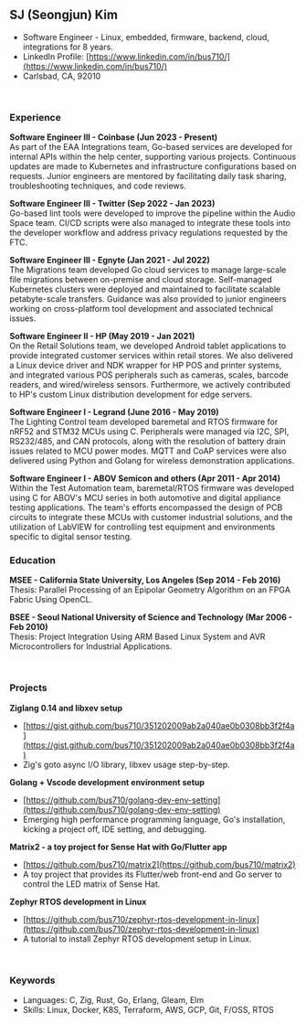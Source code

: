 ## SJ (Seongjun) Kim 
- Software Engineer - Linux, embedded, firmware, backend, cloud, integrations for 8 years.
- LinkedIn Profile: [https://www.linkedin.com/in/bus710/](https://www.linkedin.com/in/bus710/)
- Carlsbad, CA, 92010

<br/>

### Experience

**Software Engineer III - Coinbase (Jun 2023 - Present)**  
As part of the EAA Integrations team, Go-based services are developed for internal APIs within the help center, supporting various projects. Continuous updates are made to Kubernetes and infrastructure configurations based on requests. Junior engineers are mentored by facilitating daily task sharing, troubleshooting techniques, and code reviews.

**Software Engineer III - Twitter (Sep 2022 - Jan 2023)**  
Go-based lint tools were developed to improve the pipeline within the Audio Space team. CI/CD scripts were also managed to integrate these tools into the developer workflow and address privacy regulations requested by the FTC.

**Software Engineer III - Egnyte (Jan 2021 - Jul 2022)**  
The Migrations team developed Go cloud services to manage large-scale file migrations between on-premise and cloud storage. Self-managed Kubernetes clusters were deployed and maintained to facilitate scalable petabyte-scale transfers. Guidance was also provided to junior engineers working on cross-platform tool development and associated technical issues.

**Software Engineer II - HP (May 2019 - Jan 2021)**  
On the Retail Solutions team, we developed Android tablet applications to provide integrated customer services within retail stores. We also delivered a Linux device driver and NDK wrapper for HP POS and printer systems, and integrated various POS peripherals such as cameras, scales, barcode readers, and wired/wireless sensors. Furthermore, we actively contributed to HP's custom Linux distribution development for edge servers.

**Software Engineer I - Legrand (June 2016 - May 2019)**  
The Lighting Control team developed baremetal and RTOS firmware for nRF52 and STM32 MCUs using C. Peripherals were managed via I2C, SPI, RS232/485, and CAN protocols, along with the resolution of battery drain issues related to MCU power modes. MQTT and CoAP services were also delivered using Python and Golang for wireless demonstration applications.

**Software Engineer I - ABOV Semicon and others (Apr 2011 - Apr 2014)**  
Within the Test Automation team, baremetal/RTOS firmware was developed using C for ABOV's MCU series in both automotive and digital appliance testing applications. The team's efforts encompassed the design of PCB circuits to integrate these MCUs with customer industrial solutions, and the utilization of LabVIEW for controlling test equipment and environments specific to digital sensor testing.

<div style="page-break-after: always;"></div>

### Education

**MSEE - California State University, Los Angeles (Sep 2014 - Feb 2016)**  
Thesis: Parallel Processing of an Epipolar Geometry Algorithm on an FPGA Fabric Using OpenCL.

**BSEE - Seoul National University of Science and Technology (Mar 2006 - Feb 2010)**  
Thesis: Project Integration Using ARM Based Linux System and AVR Microcontrollers for Industrial Applications.

<br/>

### Projects

**Ziglang 0.14 and libxev setup** 
- [https://gist.github.com/bus710/351202009ab2a040ae0b0308bb3f2f4a](https://gist.github.com/bus710/351202009ab2a040ae0b0308bb3f2f4a)
- Zig's goto async I/O library, libxev usage step-by-step.

**Golang + Vscode development environment setup**
- [https://github.com/bus710/golang-dev-env-setting](https://github.com/bus710/golang-dev-env-setting)
- Emerging high performance programming language, Go's installation, kicking a project off, IDE setting, and debugging.
 
**Matrix2 - a toy project for Sense Hat with Go/Flutter app**  
- [https://github.com/bus710/matrix2](https://github.com/bus710/matrix2)
- A toy project that provides its Flutter/web front-end and Go server to control the LED matrix of Sense Hat.

**Zephyr RTOS development in Linux**  
- [https://github.com/bus710/zephyr-rtos-development-in-linux](https://github.com/bus710/zephyr-rtos-development-in-linux)
- A tutorial to install Zephyr RTOS development setup in Linux.

<br/>

### Keywords

- Languages: C, Zig, Rust, Go, Erlang, Gleam, Elm
- Skills: Linux, Docker, K8S, Terraform, AWS, GCP, Git, F/OSS, RTOS
